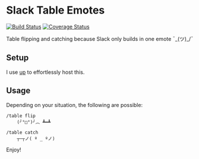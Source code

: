 # Slack Table Emotes

[![Build Status](https://travis-ci.org/jadametz/slack-table-emotes.svg?branch=master)](https://travis-ci.org/jadametz/slack-table-emotes)
[![Coverage Status](https://coveralls.io/repos/github/jadametz/slack-table-emotes/badge.svg?branch=master)](https://coveralls.io/github/jadametz/slack-table-emotes?branch=master)

Table flipping and catching because Slack only builds in one emote ¯\_(ツ)_/¯

## Setup

I use [up](https://github.com/apex/up) to effortlessly host this.

## Usage

Depending on your situation, the following are possible:

```
/table flip
    (╯°□°)╯︵ ┻━┻

/table catch
    ┬─┬ノ( º _ ºノ)
```

Enjoy!
